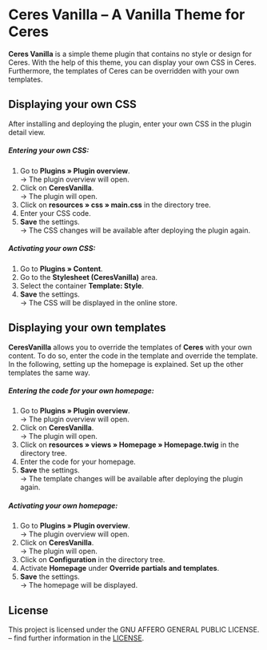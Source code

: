 # Ceres Vanilla – A Vanilla Theme for Ceres

**Ceres Vanilla** is a simple theme plugin that contains no style or design for Ceres. With the help of this theme, you can display your own CSS in Ceres. Furthermore, the templates of Ceres can be overridden with your own templates.

## Displaying your own CSS

After installing and deploying the plugin, enter your own CSS in the plugin detail view.

##### Entering your own CSS:

1. Go to **Plugins » Plugin overview**.<br /> → The plugin overview will open. 
2. Click on **CeresVanilla**.<br /> → The plugin will open. 
3. Click on **resources » css » main.css** in the directory tree.
4. Enter your CSS code.  
7. **Save** the settings.<br /> → The CSS changes will be available after deploying the plugin again.

##### Activating your own CSS:

1. Go to **Plugins » Content**. 
2. Go to the **Stylesheet (CeresVanilla)** area.
3. Select the container **Template: Style**. 
4. **Save** the settings.<br /> → The CSS will be displayed in the online store.

## Displaying your own templates

**CeresVanilla** allows you to override the templates of **Ceres** with your own content. To do so, enter the code in the template and override the template. In the following, setting up the homepage is explained. Set up the other templates the same way.

##### Entering the code for your own homepage:

1. Go to **Plugins » Plugin overview**.<br /> → The plugin overview will open. 
2. Click on **CeresVanilla**.<br /> → The plugin will open. 
3. Click on **resources » views » Homepage » Homepage.twig** in the directory tree.
4. Enter the code for your homepage.  
7. **Save** the settings.<br /> → The template changes will be available after deploying the plugin again.

##### Activating your own homepage:


1. Go to **Plugins » Plugin overview**.<br /> → The plugin overview will open. 
2. Click on **CeresVanilla**.<br /> → The plugin will open. 
3. Click on **Configuration** in the directory tree.
4. Activate **Homepage** under **Override partials and templates**.  
7. **Save** the settings.<br /> → The homepage will be displayed.

## License

This project is licensed under the GNU AFFERO GENERAL PUBLIC LICENSE. – find further information in the [LICENSE](https://github.com/plentymarkets/plugin-ceres-vanilla/blob/stable/LICENSE).